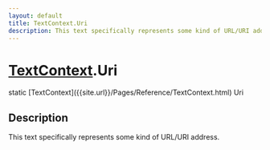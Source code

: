 ```yaml
---
layout: default
title: TextContext.Uri
description: This text specifically represents some kind of URL/URI address.
---
```

# [TextContext]({{site.url}}/Pages/Reference/TextContext.html).Uri

<div class='signature' markdown='1'>
static [TextContext]({{site.url}}/Pages/Reference/TextContext.html) Uri
</div>

## Description
This text specifically represents some kind of URL/URI address.

